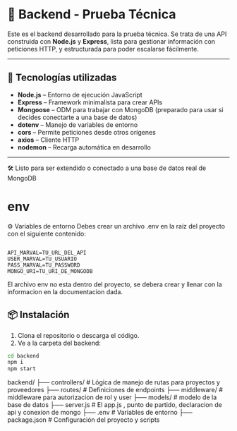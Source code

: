 # 🧠 Backend - Prueba Técnica

Este es el backend desarrollado para la prueba técnica. Se trata de una API construida con **Node.js** y **Express**, lista para gestionar información con peticiones HTTP, y estructurada para poder escalarse fácilmente.

---

## 🚀 Tecnologías utilizadas

- **Node.js** – Entorno de ejecución JavaScript
- **Express** – Framework minimalista para crear APIs
- **Mongoose** – ODM para trabajar con MongoDB (preparado para usar si decides conectarte a una base de datos)
- **dotenv** – Manejo de variables de entorno
- **cors** – Permite peticiones desde otros orígenes
- **axios** – Cliente HTTP
- **nodemon** – Recarga automática en desarrollo

---

🛠️ Listo para ser extendido o conectado a una base de datos real de MongoDB

# env

⚙️ Variables de entorno
Debes crear un archivo .env en la raíz del proyecto con el siguiente contenido:

```env

API_MARVAL=TU_URL_DEL_API
USER_MARVAL=TU_USUARIO
PASS_MARVAL=TU_PASSWORD
MONGO_URI=TU_URI_DE_MONGODB
```

El archivo env no esta dentro del proyecto, se debera crear y llenar con la informacion en la documentacion dada.

## 📦 Instalación

1. Clona el repositorio o descarga el código.
2. Ve a la carpeta del backend:

```bash
cd backend
npm i
npm start
```

backend/
├── controllers/       # Lógica de manejo de rutas para proyectos y proveedores
├── routes/            # Definiciones de endpoints
├── middleware/        # middleware para autorizacion de rol y user
├── models/            # modelo de la base de datos
├── server.js          # El app.js , punto de partido, declaracion de api y conexion de mongo
├── .env               # Variables de entorno 
├── package.json       # Configuración del proyecto y scripts


